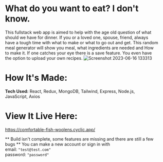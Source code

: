 # What do you want to eat? I don't know.


This fullstack web app is aimed to help with the age old question of what should we have for dinner. If you or a loved one, spouse, friend, always have a tough time with what to make 
or what to go out and get. This random meal generator will show you meal, what ingredients are needed and How to make it. If one catches your eye there is a save feature. You even have the option to upload your own recipes.
![Screenshot 2023-06-16 133313](https://github.com/TFuray/random-meal-vite/assets/103867568/26f139b8-378d-4691-a874-9884acc34424)
# How It's Made:
<b>Tech Used:</b> React, Redux, MongoDB, Tailwind, Express, Node.js, JavaScript, Axios

# View It Live Here:

https://comfortable-fish-woolens.cyclic.app/

** Build isn't complete, some features are missing and there are still a few bugs
** You can make a new account or sign in with <br> email: `"test@test.com"` <br> password: `"password"`
